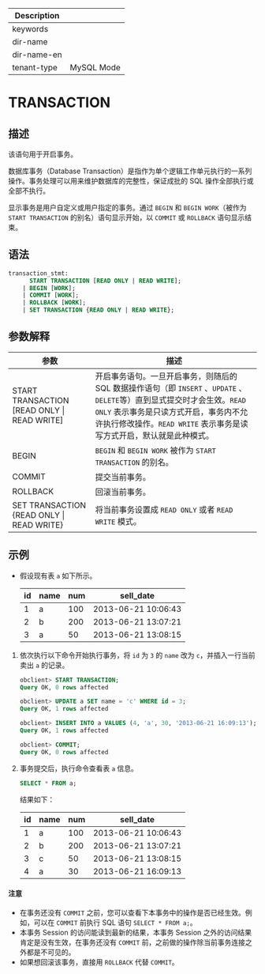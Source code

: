 | Description   |                 |
|---------------|-----------------|
| keywords      |                 |
| dir-name      |                 |
| dir-name-en   |                 |
| tenant-type   | MySQL Mode      |

# TRANSACTION

## 描述

该语句用于开启事务。

数据库事务（Database Transaction）是指作为单个逻辑工作单元执行的一系列操作。事务处理可以用来维护数据库的完整性，保证成批的 SQL 操作全部执行或全部不执行。

显示事务是用户自定义或用户指定的事务。通过 `BEGIN` 和 `BEGIN WORK`（被作为 `START TRANSACTION` 的别名）语句显示开始，以 `COMMIT` 或 `ROLLBACK` 语句显示结束。

## 语法

```sql
transaction_stmt:
      START TRANSACTION [READ ONLY | READ WRITE];
    | BEGIN [WORK];
    | COMMIT [WORK];
    | ROLLBACK [WORK];
    | SET TRANSACTION {READ ONLY | READ WRITE};
```

## 参数解释

|                    **参数**                     |                                                                                       **描述**                                                                                        |
|-----------------------------------------------|-------------------------------------------------------------------------------------------------------------------------------------------------------------------------------------|
| START TRANSACTION \[READ ONLY \| READ WRITE\] | 开启事务语句。一旦开启事务，则随后的 SQL 数据操作语句（即 `INSERT` 、`UPDATE` 、`DELETE`等）直到显式提交时才会生效。`READ ONLY` 表示事务是只读方式开启，事务内不允许执行修改操作。`READ WRITE` 表示事务是读写方式开启，默认就是此种模式。 |
| BEGIN                                         | `BEGIN` 和 `BEGIN WORK` 被作为 `START TRANSACTION` 的别名。                                                                                                                                 |
| COMMIT                                        | 提交当前事务。                                                                                                                                                                             |
| ROLLBACK                                      | 回滚当前事务。                                                                                                                                                                             |
| SET TRANSACTION {READ ONLY \| READ WRITE}     | 将当前事务设置成 `READ ONLY` 或者 `READ WRITE` 模式。                                                                                                                                            |

## 示例

* 假设现有表 `a` 如下所示。

  | id | name | num |      sell_date      |
  |----|------|-----|---------------------|
  | 1  | a    | 100 | 2013-06-21 10:06:43 |
  | 2  | b    | 200 | 2013-06-21 13:07:21 |
  | 3  | a    | 50  | 2013-06-21 13:08:15 |

1. 依次执行以下命令开始执行事务，将 `id` 为 `3` 的 `name` 改为 `c`，并插入一行当前卖出 `a` 的记录。

   ```sql
   obclient> START TRANSACTION;
   Query OK, 0 rows affected

   obclient> UPDATE a SET name = 'c' WHERE id = 3;
   Query OK, 1 rows affected  

   obclient> INSERT INTO a VALUES (4, 'a', 30, '2013-06-21 16:09:13');
   Query OK, 1 rows affected  

   obclient> COMMIT;
   Query OK, 0 rows affected
   ```

2. 事务提交后，执行命令查看表 `a` 信息。

   ```sql
   SELECT * FROM a;
   ```

   结果如下：

   | id | name | num |      sell_date      |
   |----|------|-----|---------------------|
   | 1  | a    | 100 | 2013-06-21 10:06:43 |
   | 2  | b    | 200 | 2013-06-21 13:07:21 |
   | 3  | c    | 50  | 2013-06-21 13:08:15 |
   | 4  | a    | 30  | 2013-06-21 16:09:13 |

  <main id="notice" type='notice'>
    <h4>注意</h4>
    <ul>
    <li>在事务还没有 <code>COMMIT</code> 之前，您可以查看下本事务中的操作是否已经生效。例如，可以在 <code>COMMIT</code> 前执行 SQL 语句 <code>SELECT * FROM a;</code>。</li>
    <li>本事务 Session 的访问能读到最新的结果，本事务 Session 之外的访问结果肯定是没有生效，在事务还没有 <code>COMMIT</code> 前，之前做的操作除当前事务连接之外都是不可见的。</li>
    <li>如果想回滚该事务，直接用 <code>ROLLBACK</code> 代替 <code>COMMIT</code>。</li>
    </ul>
  </main>
